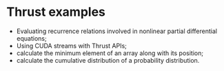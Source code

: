 # Thrust examples

- Evaluating recurrence relations involved in nonlinear partial differential equations;
- Using CUDA streams with Thrust APIs;
- calculate the minimum element of an array along with its position;
- calculate the cumulative distribution of a probability distribution.
